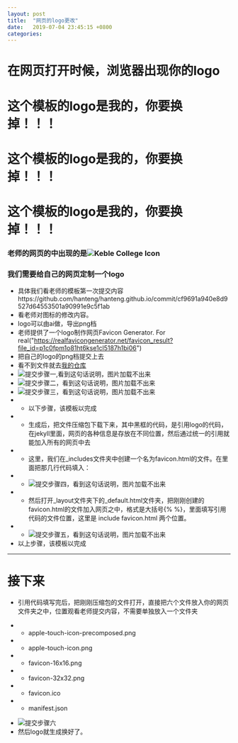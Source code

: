 ```yaml
---
layout: post
title:  "网页的logo更改"
date:   2019-07-04 23:45:15 +0800
categories: 
---
```


# 在网页打开时候，浏览器出现你的logo

# 这个模板的logo是我的，你要换掉！！！

# 这个模板的logo是我的，你要换掉！！！

# 这个模板的logo是我的，你要换掉！！！

### 老师的网页的中出现的是![Keble College Icon](https://raw.githubusercontent.com/hanteng/hanteng.github.io/cf9691a940e8d9527d64553501a90991e9c5f1ab/apple-touch-icon.png)

### 我们需要给自己的网页定制一个logo 

 - 具体我们看老师的模板第一次提交内容https://github.com/hanteng/hanteng.github.io/commit/cf9691a940e8d9527d64553501a90991e9c5f1ab
 - 看老师对图标的修改内容。
 - logo可以由ai做，导出png档
 - 老师提供了一个logo制作网页Favicon Generator. For real("https://realfavicongenerator.net/favicon_result?file_id=p1c0fpm1o81ht6kse1cl5187h1bi06")
 - 把自己的logo的png档提交上去
 - 看不到文件就去[我的仓库](https://github.com/treeice/PhotoForUrl)
 - ![提交步骤一,看到这句话说明，图片加载不出来]("https://github.com/treeice/PhotoForUrl/步骤一.png")
 - ![提交步骤二，看到这句话说明，图片加载不出来]("https://github.com/treeice/PhotoForUrl/步骤二.png")
 - ![提交步骤三，看到这句话说明，图片加载不出来]("https://github.com/treeice/PhotoForUrl/步骤三.png")
 - - 以下步骤，该模板以完成
 - - 生成后，把文件压缩包下载下来，其中黑框的代码，是引用logo的代码，在jekyll里面，网页的各种信息是存放在不同位置，然后通过统一的引用就能加入所有的网页中去
 - - 这里，我们在_includes文件夹中创建一个名为favicon.html的文件。在里面把那几行代码填入：
 - - ![提交步骤四，看到这句话说明，图片加载不出来]("https://github.com/treeice/PhotoForUrl/步骤四.png")
 - - 然后打开_layout文件夹下的_default.html文件夹，把刚刚创建的favicon.html的文件加入网页之中，格式是大括号{\% \%}，里面填写引用代码的文件位置，这里是 include favicon.html 两个位置。
 - - ![提交步骤五，看到这句话说明，图片加载不出来]("https://github.com/treeice/PhotoForUrl/步骤五.png")
 - 以上步骤，该模板以完成
---
# 接下来
 - 引用代码填写完后，把刚刚压缩包的文件打开，直接把六个文件放入你的网页文件夹之中，位置观看老师提交内容，不需要单独放入一个文件夹
 + + apple-touch-icon-precomposed.png
 + + apple-touch-icon.png
 + + favicon-16x16.png
 + + favicon-32x32.png
 + + favicon.ico
 + + manifest.json
 - ![提交步骤六]("https://github.com/treeice/PhotoForUrl/步骤六.png")
 - 然后logo就生成换好了。
